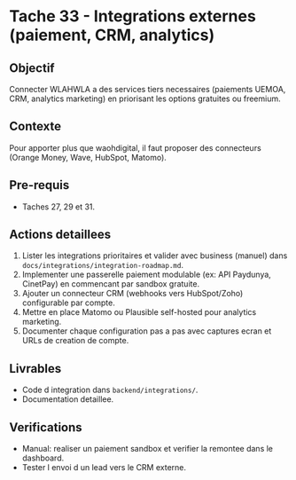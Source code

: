 # Tache 33 - Integrations externes (paiement, CRM, analytics)

## Objectif
Connecter WLAHWLA a des services tiers necessaires (paiements UEMOA, CRM, analytics marketing) en priorisant les options gratuites ou freemium.

## Contexte
Pour apporter plus que waohdigital, il faut proposer des connecteurs (Orange Money, Wave, HubSpot, Matomo).

## Pre-requis
- Taches 27, 29 et 31.

## Actions detaillees
1. Lister les integrations prioritaires et valider avec business (manuel) dans `docs/integrations/integration-roadmap.md`.
2. Implementer une passerelle paiement modulable (ex: API Paydunya, CinetPay) en commencant par sandbox gratuite.
3. Ajouter un connecteur CRM (webhooks vers HubSpot/Zoho) configurable par compte.
4. Mettre en place Matomo ou Plausible self-hosted pour analytics marketing.
5. Documenter chaque configuration pas a pas avec captures ecran et URLs de creation de compte.

## Livrables
- Code d integration dans `backend/integrations/`.
- Documentation detaillee.

## Verifications
- Manual: realiser un paiement sandbox et verifier la remontee dans le dashboard.
- Tester l envoi d un lead vers le CRM externe.

